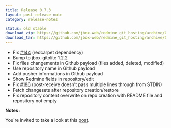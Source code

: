 ```yaml
---
title: Release 0.7.3
layout: post-release-note
category: release-notes

status: old stable
download_zip: https://github.com/jbox-web/redmine_git_hosting/archive/0.7.3.zip
download_tar: https://github.com/jbox-web/redmine_git_hosting/archive/0.7.3.tar.gz
---
```


* Fix [#144](https://github.com/jbox-web/redmine_git_hosting/issues/144) (redcarpet dependency)
* Bump to jbox-gitolite 1.2.2
* Fix files changements in Github payload (files added, deleted, modified)
* Use repository name in Github payload
* Add pusher informations in Github payload
* Show Redmine fields in repository/edit
* Fix [#186](https://github.com/jbox-web/redmine_git_hosting/issues/186) (post-receive doesn't pass multiple lines through from STDIN)
* Fetch changesets after repository creation/restore
* Fix repository content overwrite on repo creation with README file and repository not empty

**Notes :**

You're invited to take a look at this [post](https://github.com/jbox-web/redmine_git_hosting/issues/199).
